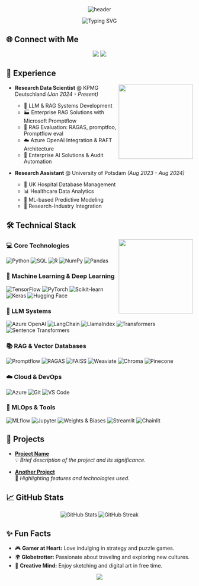 <div align="center">
  <img src="https://capsule-render.vercel.app/api?type=waving&color=gradient&height=100&section=header&text=MOHAMMAD%20HASAN&fontSize=40&fontColor=ffffff&animation=fadeIn" alt="header" />
</div>

<p align="center">
  <img src="https://readme-typing-svg.demolab.com/?lines=Data+Scientist+%7C+ML+Engineer+%7C+AI+Enthusiast;&font=Fira%20Code&center=true&width=440&height=45&color=gradient&vCenter=true&size=22" alt="Typing SVG">
</p>

## 🌐 Connect with Me

<p align="center">
  <a href="https://linkedin.com/in/yourusername"><img src="https://img.shields.io/badge/-LinkedIn-0A66C2?style=flat&logo=Linkedin&logoColor=white"/></a>
  <a href="mailto:your.email@example.com"><img src="https://img.shields.io/badge/-Email-D14836?style=flat&logo=Gmail&logoColor=white"/></a>
</p>

## 💼 Experience

<img align="right" src="https://user-images.githubusercontent.com/74038190/212257467-871d32b7-e401-42e8-a166-fcfd7baa4c6b.gif" width="200">

- **Research Data Scientist** @ KPMG Deutschland *(Jan 2024 - Present)*
  - 🚀 LLM & RAG Systems Development
  - 🏭 Enterprise RAG Solutions with Microsoft Promptflow
  - 🧪 RAG Evaluation: RAGAS, promptfoo, Promptflow eval
  - ☁️ Azure OpenAI Integration & RAFT Architecture
  - 🤖 Enterprise AI Solutions & Audit Automation

- **Research Assistant** @ University of Potsdam *(Aug 2023 - Aug 2024)*
  - 🏥 UK Hospital Database Management
  - 📊 Healthcare Data Analytics
  - 🔮 ML-based Predictive Modeling
  - 🔗 Research-Industry Integration

## 🛠️ Technical Stack

<img align="right" src="https://user-images.githubusercontent.com/74038190/212257472-08e52665-c503-4bd9-aa20-f5a4dae769b5.gif" width="200">

### 💻 Core Technologies
![Python](https://img.shields.io/badge/Python-3776AB?style=flat&logo=python&logoColor=white)
![SQL](https://img.shields.io/badge/SQL-CC2927?style=flat&logo=microsoft-sql-server&logoColor=white)
![R](https://img.shields.io/badge/R-276DC3?style=flat&logo=r&logoColor=white)
![NumPy](https://img.shields.io/badge/NumPy-013243?style=flat&logo=numpy&logoColor=white)
![Pandas](https://img.shields.io/badge/Pandas-150458?style=flat&logo=pandas&logoColor=white)

### 🧠 Machine Learning & Deep Learning
![TensorFlow](https://img.shields.io/badge/TensorFlow-FF6F00?style=flat&logo=tensorflow&logoColor=white)
![PyTorch](https://img.shields.io/badge/PyTorch-EE4C2C?style=flat&logo=pytorch&logoColor=white)
![Scikit-learn](https://img.shields.io/badge/Scikit--learn-F7931E?style=flat&logo=scikit-learn&logoColor=white)
![Keras](https://img.shields.io/badge/Keras-D00000?style=flat&logo=keras&logoColor=white)
![Hugging Face](https://img.shields.io/badge/Hugging%20Face-FFD54F?style=flat&logo=huggingface&logoColor=black)

### 🤖 LLM Systems
![Azure OpenAI](https://img.shields.io/badge/Azure%20OpenAI-0089D6?style=flat&logo=microsoft-azure&logoColor=white)
![LangChain](https://img.shields.io/badge/LangChain-0A192F?style=flat&logo=chainlink&logoColor=white)
![LlamaIndex](https://img.shields.io/badge/LlamaIndex-FF69B4?style=flat)
![Transformers](https://img.shields.io/badge/Transformers-FFCA28?style=flat&logo=huggingface&logoColor=black)
![Sentence Transformers](https://img.shields.io/badge/Sentence%20Transformers-347474?style=flat)

### 📚 RAG & Vector Databases
![Promptflow](https://img.shields.io/badge/Promptflow-7B1FA2?style=flat)
![RAGAS](https://img.shields.io/badge/RAGAS-2E7D32?style=flat)
![FAISS](https://img.shields.io/badge/FAISS-00897B?style=flat)
![Weaviate](https://img.shields.io/badge/Weaviate-1565C0?style=flat)
![Chroma](https://img.shields.io/badge/Chroma-F06292?style=flat)
![Pinecone](https://img.shields.io/badge/Pinecone-00A7C6?style=flat)

### ☁️ Cloud & DevOps
![Azure](https://img.shields.io/badge/Microsoft%20Azure-0089D6?style=flat&logo=microsoft-azure&logoColor=white)
![Git](https://img.shields.io/badge/Git-F05032?style=flat&logo=git&logoColor=white)
![VS Code](https://img.shields.io/badge/VS%20Code-007ACC?style=flat&logo=visual-studio-code&logoColor=white)

### 🔧 MLOps & Tools
![MLflow](https://img.shields.io/badge/MLflow-0194E2?style=flat&logo=mlflow&logoColor=white)
![Jupyter](https://img.shields.io/badge/Jupyter-F37626?style=flat&logo=jupyter&logoColor=white)
![Weights & Biases](https://img.shields.io/badge/Weights%20%26%20Biases-FFBE00?style=flat)
![Streamlit](https://img.shields.io/badge/Streamlit-FF4B4B?style=flat&logo=streamlit&logoColor=white)
![Chainlit](https://img.shields.io/badge/Chainlit-FF4081?style=flat)

## 🚀 Projects

- [**Project Name**](https://github.com/yourusername/project-name)  
  💡 *Brief description of the project and its significance.*

- [**Another Project**](https://github.com/yourusername/another-project)  
  🌟 *Highlighting features and technologies used.*

## 📈 GitHub Stats

<p align="center">
  <img src="https://github-readme-stats.vercel.app/api?username=yourusername&show_icons=true&theme=radical" alt="GitHub Stats" />
  <img src="https://github-readme-streak-stats.herokuapp.com/?user=yourusername&theme=radical" alt="GitHub Streak" />
</p>

## ✨ Fun Facts

- 🎮 **Gamer at Heart:** Love indulging in strategy and puzzle games.
- 🌍 **Globetrotter:** Passionate about traveling and exploring new cultures.
- 🎨 **Creative Mind:** Enjoy sketching and digital art in free time.

<div align="center">
  <img src="https://capsule-render.vercel.app/api?type=waving&color=gradient&height=100&section=footer"/>
</div>